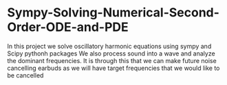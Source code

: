 # Sympy-Solving-Numerical-Second-Order-ODE-and-PDE
In this project we solve oscillatory harmonic equations using sympy and Scipy pythonh packages
We also process sound into a wave and analyze the dominant frequencies. It is through this that we can make future noise cancelling earbuds as we will have target frequencies that we would like to be cancelled 
